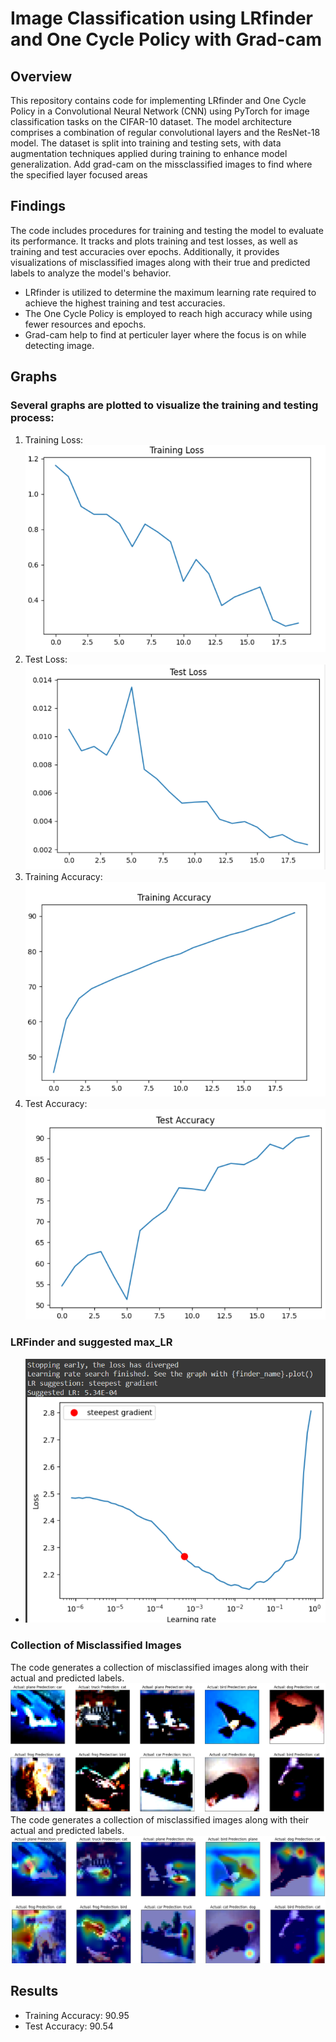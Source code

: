 # Image Classification using LRfinder and One Cycle Policy with Grad-cam 

## Overview
This repository contains code for implementing LRfinder and One Cycle Policy in a Convolutional Neural Network (CNN) using PyTorch for image classification tasks on the CIFAR-10 dataset. The model architecture comprises a combination of regular convolutional layers and the ResNet-18 model. The dataset is split into training and testing sets, with data augmentation techniques applied during training to enhance model generalization. Add grad-cam on the missclassified images to find where the specified layer focused areas

## Findings
The code includes procedures for training and testing the model to evaluate its performance. It tracks and plots training and test losses, as well as training and test accuracies over epochs. Additionally, it provides visualizations of misclassified images along with their true and predicted labels to analyze the model's behavior.
- LRfinder is utilized to determine the maximum learning rate required to achieve the highest training and test accuracies.
- The One Cycle Policy is employed to reach high accuracy while using fewer resources and epochs.
- Grad-cam help to find at perticuler layer where the focus is on while detecting image.


## Graphs
### Several graphs are plotted to visualize the training and testing process:
1. Training Loss: ![Training Loss](image-1.png)
2. Test Loss: ![Test Loss](image-2.png)
3. Training Accuracy: ![Training Accuracy](image-3.png)
4. Test Accuracy: ![Test Accuracy](image-4.png)
### LRFinder and suggested max_LR
- ![](image.png)
### Collection of Misclassified Images
The code generates a collection of misclassified images along with their actual and predicted labels.
![Misclassified Images](image-5.png)
The code generates a collection of misclassified images along with their actual and predicted labels.
![Grade-cam of Mosclassified Images](image-6.png)
## Results
- Training Accuracy: 90.95
- Test Accuracy: 90.54

